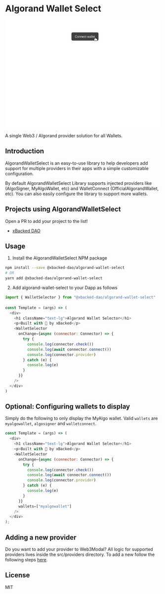 # Algorand Wallet Select

![](./assets/wallet-selector-demo.gif)

A single Web3 / Algorand provider solution for all Wallets.

## Introduction

AlgorandWalletSelect is an easy-to-use library to help developers add support for multiple providers in their apps with a simple customizable configuration.

By default AlgorandWalletSelect Library supports injected providers like (AlgoSigner, MyAlgoWallet, etc) and WalletConnect (OfficialAlgorandWallet, etc). You can also easily configure the library to support more wallets.

## Projects using AlgorandWalletSelect

Open a PR to add your project to the list!

- [xBacked DAO](https://xbacked.io/)

## Usage

1. Install the AlgorandWalletSelect NPM package

```bash
npm install --save @xbacked-dao/algorand-wallet-select
# OR
yarn add @xbacked-dao/algorand-wallet-select
```

2. Add algorand-wallet-select to your Dapp as follows

```javascript
import { WalletSelector } from "@xbacked-dao/algorand-wallet-select"

const Template = (args) => (
  <div>
    <h1 className="text-lg">Algorand Wallet Selector</h1>
    <p>Built with 💜 by xBacked</p>
    <WalletSelector
      onChange={async (connector: Connector) => {
        try {
          console.log(connector.check())
          console.log(await connector.connect())
          console.log(connector.provider)
        } catch (e) {
          console.log(e)
        }
      }}
    />
  </div>
)
```

## Optional: Configuring wallets to display

Simply do the following to only display the MyAlgo wallet. Valid `wallets` are `myalgowallet`, `algosigner` and `walletconnect`.

```javascript
const Template = (args) => (
  <div>
    <h1 className="text-lg">Algorand Wallet Selector</h1>
    <p>Built with 💚 by xBacked</p>
    <WalletSelector
      onChange={async (connector: Connector) => {
        try {
          console.log(connector.check())
          console.log(await connector.connect())
          console.log(connector.provider)
        } catch (e) {
          console.log(e)
        }
      }}
      wallets=["myalgowallet"]
    />
  </div>
);
```

## Adding a new provider

Do you want to add your provider to Web3Modal? All logic for supported providers lives inside the src/providers directory. To add a new follow the following steps [here]().

## License

MIT
